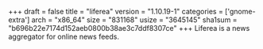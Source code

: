 +++
draft = false
title = "liferea"
version = "1.10.19-1"
categories = ['gnome-extra']
arch = "x86_64"
size = "831168"
usize = "3645145"
sha1sum = "b696b22e7174d152aeb0800b38ae3c7ddf8307ce"
+++
Liferea is a news aggregator for online news feeds.